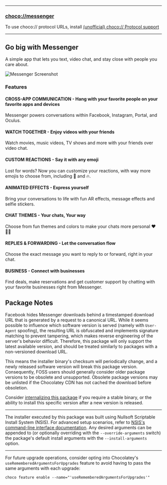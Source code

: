 
---

### [choco://messenger](choco://messenger)

To use choco:// protocol URLs, install [(unofficial) choco:// Protocol support](https://community.chocolatey.org/packages/choco-protocol-support)

---

## Go big with Messenger

A simple app that lets you text, video chat, and stay close with people you care about.

![Messenger Screenshot](https://cdn.jsdelivr.net/gh/brogers5/chocolatey-package-messenger@41f54bf64d8c817bf3663b1c331fe5074df2923f/Screenshot.png)

### Features

#### CROSS-APP COMMUNICATION - Hang with your favorite people on your favorite apps and devices

Messenger powers conversations within Facebook, Instagram, Portal, and Oculus.

#### WATCH TOGETHER - Enjoy videos with your friends

Watch movies, music videos, TV shows and more with your friends over video chat.

#### CUSTOM REACTIONS - Say it with any emoji

Lost for words? Now you can customize your reactions, with way more emojis to choose from, including 🎉 and 🔥.

#### ANIMATED EFFECTS - Express yourself

Bring your conversations to life with fun AR effects, message effects and selfie stickers.

#### CHAT THEMES - Your chats, Your way

Choose from fun themes and colors to make your chats more personal ❤️ 🏳️‍🌈

#### REPLIES & FORWARDING - Let the conversation flow

Choose the exact message you want to reply to or forward, right in your chat.

#### BUSINESS - Connect with businesses

Find deals, make reservations and get customer support by chatting with your favorite businesses right from Messenger.

## Package Notes

Facebook hides Messenger downloads behind a timestamped download URL that is generated by a request to a canonical URL. While it seems possible to influence which software version is served (namely with `User-Agent` spoofing), the resulting URL is obfuscated and implements signature matching to prevent tampering, which makes reverse engineering of the server's behavior difficult. Therefore, this package will only support the latest available version, and should be treated similarly to packages with a non-versioned download URL.

This means the installer binary's checksum will periodically change, and a newly released software version will break this package version. Consequently, FOSS users should generally consider older package versions to be obsolete and unsupported. Obsolete package versions may be unlisted if the Chocolatey CDN has not cached the download before obsoletion.

Consider [internalizing this package](https://docs.chocolatey.org/en-us/guides/create/recompile-packages) if you require a stable binary, or the ability to install this specific version after a new version is released.

---

The installer executed by this package was built using Nullsoft Scriptable Install System (NSIS). For advanced setup scenarios, refer to [NSIS's command-line interface documentation](https://nsis.sourceforge.io/Docs/Chapter3.html). Any desired arguments can be appended to (or optionally overriding with the `--override-arguments` switch) the package's default install arguments with the `--install-arguments` option.

---

For future upgrade operations, consider opting into Chocolatey's `useRememberedArgumentsForUpgrades` feature to avoid having to pass the same arguments with each upgrade:

```shell
choco feature enable --name="'useRememberedArgumentsForUpgrades'"
```
